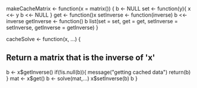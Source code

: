 
makeCacheMatrix <- function(x = matrix()) {
  b <- NULL
  set <- function(y){
  x <<- y
  b <<- NULL
  }
  get <- function()x
  setInverse <- function(inverse) b <<- inverse
  getInverse <- function() b 
  list(set = set, get = get, 
  setInverse = setInverse, 
  getInverse = getInverse)
}


cacheSolve <- function(x, ...) {
## Return a matrix that is the inverse of 'x'
  b <- x$getInverse()
  if(!is.null(b)){
  message("getting cached data")
  return(b)
  }
  mat <- x$get()
  b <- solve(mat,...)
  x$setInverse(b)
  b
}
